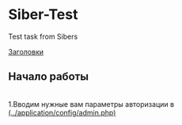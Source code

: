 # Siber-Test
Test task from Sibers

[Заголовки](#headers) 

<a name="headers"><h2>Начало работы</h2></a>  
1.Вводим нужные вам параметры авторизации в [(../application/config/admin.php)](../application/config/admin.php)

